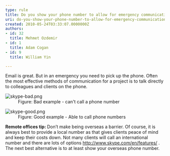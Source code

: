 ```yaml
---
type: rule
title: Do you show your phone number to allow for emergency communication?
uri: do-you-show-your-phone-number-to-allow-for-emergency-communication
created: 2010-05-24T03:33:07.0000000Z
authors:
- id: 32
  title: Mehmet Ozdemir
- id: 1
  title: Adam Cogan
- id: 9
  title: William Yin

---
```




<span class='intro'> <div><span class="s1">Email is great. But in an emergency you need to pick up the phone. Often the most effective methods of communication for a project is to talk directly to colleagues and clients on the phone.</span><br></div> </span>

<dl class="badImage"><dt><img src="/PublishingImages/skype-bad.png" alt="skype-bad.png" /> </dt><dd>Figure&#58; Bad example - can't call a phone number</dd></dl><dl class="goodImage"><dt><img src="/PublishingImages/skype-good.png" alt="skype-good.png" /> </dt><dd>Figure&#58; Good example - Able to call phone numbers</dd></dl><p><b>Remote offices tip&#58; </b>Don’t make being overseas a barrier.&#160;Of course,​ it is always best to provide a local number as that gives clients peace of mind and keep their costs down.&#160;Not many clients will call an international number and there are lots of options <a href="http&#58;//www.skype.com/en/features/"> <span class="s1">http&#58;//www.skype.com/en/features/</span></a> . The next best alternative is to at least show your overseas phone number.</p>


